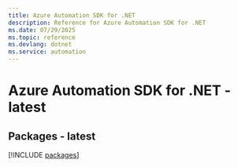 ```yaml
---
title: Azure Automation SDK for .NET
description: Reference for Azure Automation SDK for .NET
ms.date: 07/29/2025
ms.topic: reference
ms.devlang: dotnet
ms.service: automation
---
```

# Azure Automation SDK for .NET - latest
## Packages - latest
[!INCLUDE [packages](automation-index.md)]